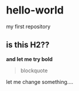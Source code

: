 # hello-world
my first repository
## is this H2??
**and let me try bold**
> blockquote
> 
let me change something....
